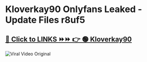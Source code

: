 
 # Kloverkay90 Onlyfans Leaked - Update Files r8uf5

## <h2><a href="https://clipsfans.com/Kloverkay90&ref=git">🔗 Click to LINKS ⏩⏩ 👉 🟢 Kloverkay90 </a></h2>

<a href="https://clipsfans.com/Kloverkay90&ref=git" rel="nofollow" data-target="animated-image.originalLink"><img src="https://i.ibb.co.com/xMMVF88/686577567.gif" alt="Viral Video Original" style="max-width: 100%; display: inline-block;" data-target="animated-image.originalImage"></a>

